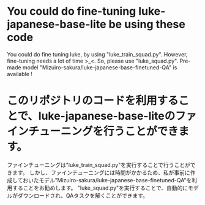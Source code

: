 # You could do fine-tuning luke-japanese-base-lite be using these code
You could do fine tuning luke, by using "luke_train_squad.py".
However, fine-tuning needs a lot of time >_<.
So, please use "luke_squad.py".
Pre-made model "Mizuiro-sakura/luke-japanese-base-finetuned-QA" is available !

# このリポジトリのコードを利用することで、luke-japanese-base-liteのファインチューニングを行うことができます。
ファインチューニングは"luke_train_squad.py"を実行することで行うことができます。
しかし、ファインチューニングには時間がかかるため、私が事前に作成しておいたモデル”Mizuiro-sakura/luke-japanese-base-finetuned-QA”を利用することをお勧めします。
"luke_squad.py"を実行することで、自動的にモデルがダウンロードされ、QAタスクを解くことができます。

